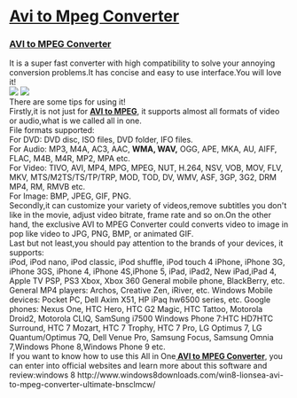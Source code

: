 
<h1><a href="http://www.lionsea.com/product_avitompegconverterultimate.php">Avi to Mpeg Converter</a></h1><h3><b></a>
<a href="http://www.lionsea.com/product_avitompegconverterultimate.php">AVI to MPEG Converter</a></h3></b>It is a super fast converter with high compatibility to solve your annoying conversion problems.It has concise and easy to use interface.You will love it!<br /> <a href="http://lionsea.downhere.hop.clickbank.net/?tid=song&tu=convmacdown"><img src="http://1.bp.blogspot.com/-hEM26zbhq94/U0sy3pWKlJI/AAAAAAAAACY/FG1--LOh-NQ/s1600/81a024af8a73929fe2a53f6ae72161e4.png" /></a>  <a href="http://www.lionsea.com/download/video/Lionsea_AVI_To_MPEG_Converter_Ultimate_Setup.exe"><img src="http://2.bp.blogspot.com/-ItLtMkxU2zU/U0symCF6ncI/AAAAAAAAACQ/y8dqQ1zdbsI/s1600/6e85d9e9e4babceda358076407c01a6b.png" /></a><br />There are some tips for using it!<br />Firstly,it is not just for <b><a href="http://www.lionsea.com/product_avitompegconverterultimate.php">AVI to MPEG</b></a>, it supports almost all formats of video or audio,what is we called all in one.<br />File formats supported:<br />For DVD: DVD disc, ISO files, DVD folder, IFO files.<br />For Audio: MP3, M4A, AC3, AAC, <b>WMA, WAV,</b> OGG, APE, MKA, AU, AIFF, FLAC, M4B, M4R, MP2, MPA etc.<br />For Video: TIVO, AVI, MP4, MPG, MPEG, NUT, H.264, NSV, VOB, MOV, FLV, MKV, MTS/M2TS/TS/TP/TRP, MOD, TOD, DV, WMV, ASF, 3GP, 3G2, DRM MP4, RM, RMVB etc.<br />For Image: BMP, JPEG, GIF, PNG.<br />Secondly,it can customize your variety of videos,remove subtitles you don't like in the movie, adjust  video bitrate, frame rate and so on.On the other hand, the exclusive AVI to MPEG Converter could converts video to image in pop  like video to JPG, PNG, BMP, or animated GIF.<br />Last but not least,you should pay attention to the brands of your devices, it supports:<br />iPod, iPod nano, iPod classic, iPod shuffle, iPod touch 4 iPhone, iPhone 3G, iPhone 3GS, iPhone 4, iPhone 4S,iPhone 5, iPad, iPad2, New iPad,iPad 4, Apple TV PSP, PS3 Xbox, Xbox 360 General mobile phone, BlackBerry, etc. General MP4 players: Archos, Creative Zen, iRiver, etc. Windows Mobile devices: Pocket PC, Dell Axim X51, HP iPaq hw6500 series, etc. Google phones: Nexus One, HTC Hero, HTC G2 Magic, HTC Tattoo, Motorola Droid2, Motorola CLIQ, SamSung i7500 Windows Phone 7:HTC HD7HTC Surround, HTC 7 Mozart, HTC 7 Trophy, HTC 7 Pro, LG Optimus 7, LG Quantum/Optimus 7Q, Dell Venue Pro, Samsung Focus, Samsung Omnia 7,Windows Phone 8,Windows Phone 9 etc.<br />If you want to know how to use this All in One<b><a href="http://www.lionsea.com/product_avitompegconverterultimate.php"> AVI to MPEG Converter</b></a>, you can enter into official websites and learn more about this software and review:windows 8 http://www.windows8downloads.com/win8-lionsea-avi-to-mpeg-converter-ultimate-bnsclmcw/<a href="http://www.windows8downloads.com/win8-lionsea-avi-to-mpeg-converter-ultimate-bnsclmcw/"></a></center>

  
